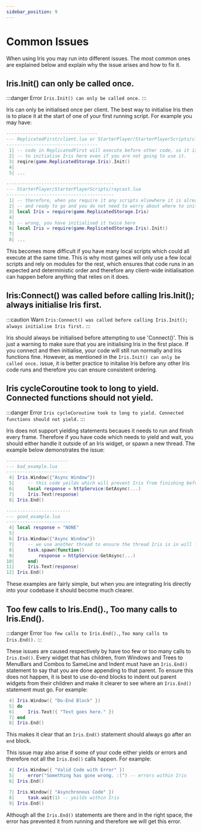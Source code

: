```yaml
---
sidebar_position: 9
---
```


# Common Issues

When using Iris you may run into different issues. The most common ones are explained
below and explain why the issue arises and how to fix it.

## Iris.Init() can only be called once.
:::danger Error
`Iris.Init() can only be called once.`
:::

Iris can only be initialised once per client. The best way to initialise Iris then is
to place it at the start of one of your first running script. For example you may have:
```lua
----------------------------------
--- ReplicatedFirst/client.lua or StarterPlayer/StarterPlayerScripts/client.lua
----------------------------------
 1| -- code in ReplicatedFirst will execute before other code, so it is best practice 
 2| -- to initialise Iris here even if you are not going to use it.
 3| reqire(game.ReplicatedStorage.Iris).Init()
 4| 
 5| ...

----------------------------------------
--- StarterPlayer/StarterPlayerScripts/raycast.lua
----------------------------------------
 1| -- therefore, when you require it any scripts elsewhere it is already initialised
 2| -- and ready to go and you do not need to worry about where to init
 3| local Iris = require(game.ReplicatedStorage.Iris)
 4| 
 5| -- wrong, you have initialised it twice here
 6| local Iris = require(game.ReplicatedStorage.Iris).Init()
 7|
 8| ...

```

This becomes more difficult if you have many local scripts which could all execute at
the same time. This is why most games will only use a few local scripts and rely on
modules for the rest, which ensures that code runs in an expected and deterministic
order and therefore any client-wide initialisation can happen before anything that
relies on it does.

## Iris:Connect() was called before calling Iris.Init(); always initialise Iris first.
:::caution Warn
`Iris:Connect() was called before calling Iris.Init(); always initialise Iris first.`
:::

Iris should always be initialised before attempting to use 'Connect()'. This is just a
warning to make sure that you are initialising Iris in the first place. If you connect
and then initialise, your code will still run normally and Iris functions fine. However,
as mentioned in the `Iris.Init() can only be called once.` issue, it is better practice to
initalise Iris before any other Iris code runs and therefore you can ensure consistent
ordering.

## Iris cycleCoroutine took to long to yield. Connected functions should not yield.
:::danger Error
`Iris cycleCoroutine took to long to yield. Connected functions should not yield.`
:::

Iris does not support yielding statements becaues it needs to run and finish every frame.
Therefore if you have code which needs to yield and wait, you should either handle it
outside of an Iris widget, or spawn a new thread. The example below demonstrates the issue:

```lua
-----------------------
--- bad_example.lua
-----------------------
 4| Iris.Window({"Async Window"})
 5|     -- this code yeilds which will prevent Iris from finishing before the next frame
 6|     local response = httpService:GetAsync(...)
 7|     Iris.Text(response)
 8| Iris.End()

------------------------
--- good_example.lua    
------------------------
 4| local response = "NONE"
 5| 
 6| Iris.Window({"Async Window"})
 7|     -- we use another thread to ensure the thread Iris is in will finish before the next frame
 8|     task.spawn(function()
 9|         response = httpService:GetAsync(...)
10|     end)
11|     Iris.Text(response)
12| Iris.End()
```

These examples are fairly simple, but when you are integrating Iris directly into your codebase
it should become much clearer.

## Too few calls to Iris.End()., Too many calls to Iris.End().
:::danger Error
`Too few calls to Iris.End().`, `Too many calls to Iris.End().`
:::

These issues are caused respectively by have too few or too many calls to `Iris.End()`. Every
widget that has children, from Windows and Trees to MenuBars and Combos to SameLine and Indent
must have an `Iris.End()` statement to say that you are done appending to that parent. To ensure
this does not happen, it is best to use do-end blocks to indent out parent widgets from their
children and make it clearer to see where an `Iris.End()` statement must go. For example:

```lua
 4| Iris.Window({ "Do-End Block" })
 5| do
 6|     Iris.Text({ "Text goes here." })
 7| end
 8| Iris.End()
```
This makes it clear that an `Iris.End()` statement should always go after an `end` block.

This issue may also arise if some of your code either yields or errors and therefore not all the
`Iris.End()` calls happen. For example:

```lua
 4| Iris.Window({ "Valid Code with Error" })
 5|     error("Something has gone wrong. :(") -- errors within Iris
 6| Iris.End()

 7| Iris.Window({ "Asynchronous Code" })
 8|     task.wait(1) -- yeilds within Iris
 9| Iris.End()
```

Although all the `Iris.End()` statements are there and in the right space, the error has prevented
it from running and therefore we will get this error.
